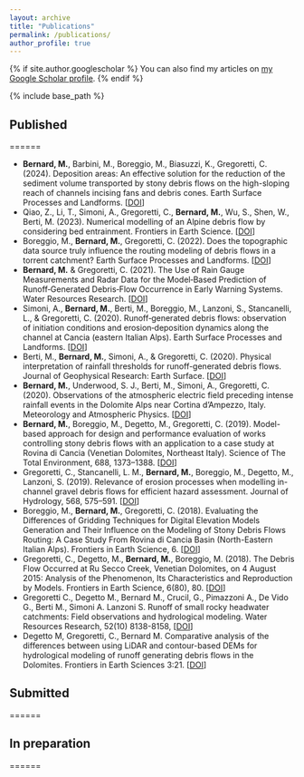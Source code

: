 ```yaml
---
layout: archive
title: "Publications"
permalink: /publications/
author_profile: true
---
```


{% if site.author.googlescholar %}
  You can also find my articles on <a href="{{site.author.googlescholar}}">my Google Scholar profile</a>.
{% endif %}


{% include base_path %}

## Published
======
* **Bernard, M.**, Barbini, M., Boreggio, M., Biasuzzi, K., Gregoretti, C. (2024). Deposition areas: An effective solution for the reduction of the sediment volume transported by stony debris flows on the high-sloping reach of channels incising fans and debris cones. Earth Surface Processes and Landforms. [<a href="https://doi.org/10.1002/esp.5727" target="_blank">DOI</a>]
* Qiao, Z., Li, T., Simoni, A., Gregoretti, C., **Bernard, M.**, Wu, S., Shen, W., Berti, M. (2023). Numerical modelling of an Alpine debris flow by considering bed entrainment. Frontiers in Earth Science. [<a href="https://doi.org/10.3389/feart.2022.1059525" target="_blank">DOI</a>]
* Boreggio, M., **Bernard, M.**, Gregoretti, C. (2022). Does the topographic data source truly influence the routing modeling of debris flows in a torrent catchment? Earth Surface Processes and Landforms. [<a href="https://doi.org/10.1002/esp.5366" target="_blank">DOI</a>]
* **Bernard, M.** & Gregoretti, C. (2021). The Use of Rain Gauge Measurements and Radar Data for the Model‐Based Prediction of Runoff‐Generated Debris‐Flow Occurrence in Early Warning Systems. Water Resources Research. [<a href="https://doi.org/10.1029/2020WR027893" target="_blank">DOI</a>]
* Simoni, A., **Bernard, M.**, Berti, M., Boreggio, M., Lanzoni, S., Stancanelli, L., & Gregoretti, C. (2020). Runoff‐generated debris flows: observation of initiation conditions and erosion‐deposition dynamics along the channel at Cancia (eastern Italian Alps). Earth Surface Processes and Landforms. [<a href="https://doi.org/10.1002/esp.5727" target="_blank">DOI</a>]
* Berti, M., **Bernard, M.**, Simoni, A., & Gregoretti, C. (2020). Physical interpretation of rainfall thresholds for runoff-generated debris flows. Journal of Geophysical Research: Earth Surface. [<a href="https://doi.org/10.1029/2019JF005513" target="_blank">DOI</a>]
* **Bernard, M.**, Underwood, S. J., Berti, M., Simoni, A., Gregoretti, C. (2020). Observations of the atmospheric electric field preceding intense rainfall events in the Dolomite Alps near Cortina d’Ampezzo, Italy. Meteorology and Atmospheric Physics. [<a href="https://doi.org/10.1007/s00703-019-00677-6" target="_blank">DOI</a>]
* **Bernard, M.**, Boreggio, M., Degetto, M., Gregoretti, C. (2019). Model-based approach for design and performance evaluation of works controlling stony debris flows with an application to a case study at Rovina di Cancia (Venetian Dolomites, Northeast Italy). Science of The Total Environment, 688, 1373–1388. [<a href="https://doi.org/10.1016/j.scitotenv.2019.05.468" target="_blank">DOI</a>]
* Gregoretti, C., Stancanelli, L. M., **Bernard, M.**, Boreggio, M., Degetto, M., Lanzoni, S. (2019). Relevance of erosion processes when modelling in-channel gravel debris flows for efficient hazard assessment. Journal of Hydrology, 568, 575–591. [<a href="https://doi.org/10.1016/j.jhydrol.2018.10.001" target="_blank">DOI</a>]
* Boreggio, M., **Bernard, M.**, Gregoretti, C. (2018). Evaluating the Differences of Gridding Techniques for Digital Elevation Models Generation and Their Influence on the Modeling of Stony Debris Flows Routing: A Case Study From Rovina di Cancia Basin (North-Eastern Italian Alps). Frontiers in Earth Science, 6. [<a href="https://doi.org/10.3389/feart.2018.00089" target="_blank">DOI</a>]
* Gregoretti, C., Degetto, M., **Bernard, M.**, Boreggio, M. (2018). The Debris Flow Occurred at Ru Secco Creek, Venetian Dolomites, on 4 August 2015: Analysis of the Phenomenon, Its Characteristics and Reproduction by Models. Frontiers in Earth Science, 6(80), 80. [<a href="https://doi.org/10.3389/feart.2018.00080" target="_blank">DOI</a>]
* Gregoretti C., Degetto M., Bernard M., Crucil, G., Pimazzoni A., De Vido G., Berti M., Simoni A. Lanzoni S. Runoff of small rocky headwater catchments: Field 	observations and hydrological modeling. Water Resources Research, 52(10) 8138-8158, [<a href="https://doi.org/10.1002/2016WR018675" target="_blank">DOI</a>]
* Degetto M, Gregoretti, C., Bernard M. Comparative analysis of the differences between using LiDAR and contour-based DEMs for hydrological modeling of runoff generating debris flows in the Dolomites. Frontiers in Earth Sciences 3:21. [<a href="https://doi.org/10.3389/feart.2015.00021" target="_blank">DOI</a>]

## Submitted
======

## In preparation
======


